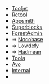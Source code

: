 - [Tooljet](https://www.tooljet.com/)
- [Retool](https://retool.com/)
- [Appsmith](https://appsmith.com/)
- [Superblocks](https://www.superblocks.com/)
- [ForestAdmin](https://www.forestadmin.com/)
- => [Nocobase](https://www.nocobase.com/)
- => [Lowdefy](https://lowdefy.com/)
- => [Hadmean](https://hadmean.com/)
- [Toola](https://github.com/Toola-bakery/Toola)
- [Avo](https://avohq.io/)
- [Internal](https://www.internal.io/)
- 